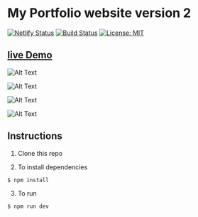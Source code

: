 # My Portfolio website version 2


[![Netlify Status](https://api.netlify.com/api/v1/badges/3b2f25eb-9c02-4931-9695-c19758c20246/deploy-status)](https://app.netlify.com/sites/uddeshjain/deploys)
[![Build Status](https://travis-ci.com/UddeshJain/portfolioV2.svg?branch=master)](https://travis-ci.com/UddeshJain/portfolioV2)
[![License: MIT](https://img.shields.io/badge/License-MIT-yellow.svg)](https://opensource.org/licenses/MIT)

## [live Demo](https://uddesh.tech)

![Alt Text](https://thepracticaldev.s3.amazonaws.com/i/rm7mn8h4lqqdc27ooas9.png)

![Alt Text](https://thepracticaldev.s3.amazonaws.com/i/rlnvcar0nldkcqt1gzx7.png)

![Alt Text](https://thepracticaldev.s3.amazonaws.com/i/42andnbuf26iee1dbdq6.png)

![Alt Text](https://thepracticaldev.s3.amazonaws.com/i/bybhs4avawvxtf5ong3q.png)

## Instructions

1. Clone this repo

2. To install dependencies

```
$ npm install
```

3. To run

```
$ npm run dev
```